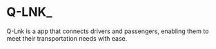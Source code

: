 # Q-LNK_
Q-Lnk is a app that connects drivers and passengers, enabling them to meet their transportation needs with ease.
